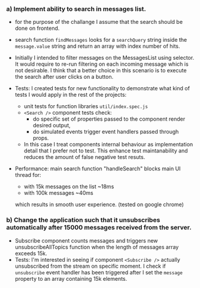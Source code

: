 ### a) Implement ability to search in messages list.
- for the purpose of the challange I assume that the search should be done on frontend.
- search function `findMessages` looks for a `searchQuery` string inside the `message.value` string and return an array with index number of hits.
- Initially I intended to filter messages on the MessagesList using selector. 
  It would require to re-run filtering on each incoming message which is not desirable.
  I think that a better choice in this scenario is to execute the search after user clicks 
  on a button. 

- Tests: 
  I created tests for new functionality to demonstrate what kind of tests I would apply in the rest of the projects:
  - unit tests for function libraries `util/index.spec.js` 
  - `<Search />` component tests check:
    - do specific set of properties passed to the component render desired output,
    - do simulated events trigger event handlers passed through props.
  - In this case I treat components internal behaviour as implementation detail that I prefer not to test. This enhance test maintanability and reduces the amount of false negative test resuts.

- Performance: main search function "handleSearch" blocks main UI thread for:
  - with 15k messages on the list ~18ms
  - with 100k messages ~40ms

  which results in smooth user experience. (tested on google chrome)

### b) Change the application such that it unsubscribes automatically after 15000 messages received from the server.

- Subscribe component counts messages and triggers new unsubscribeAllTopics function
  when the length of messages array exceeds 15k. 
- Tests: I'm interested in seeing if component `<Subscribe />` actually unsubscribed from the stream on specific moment. I check if `unsubscribe` event handler has been triggered after I set the `message` property to an array containing 15k elements.
